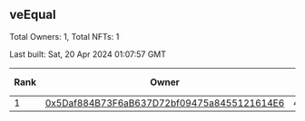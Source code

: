 ## veEqual

Total Owners: 1, Total NFTs: 1

Last built: Sat, 20 Apr 2024 01:07:57 GMT

| Rank | Owner | Voting Power | Influence | NFTs Id |
| --- | --- | --- | --- | --- |
  | 1 | [0x5Daf884B73F6aB637D72bf09475a8455121614E6](https://debank.com/profile/0x5Daf884B73F6aB637D72bf09475a8455121614E6?chain=ftm) | 42,197.451 | 2.42976% | 1 |